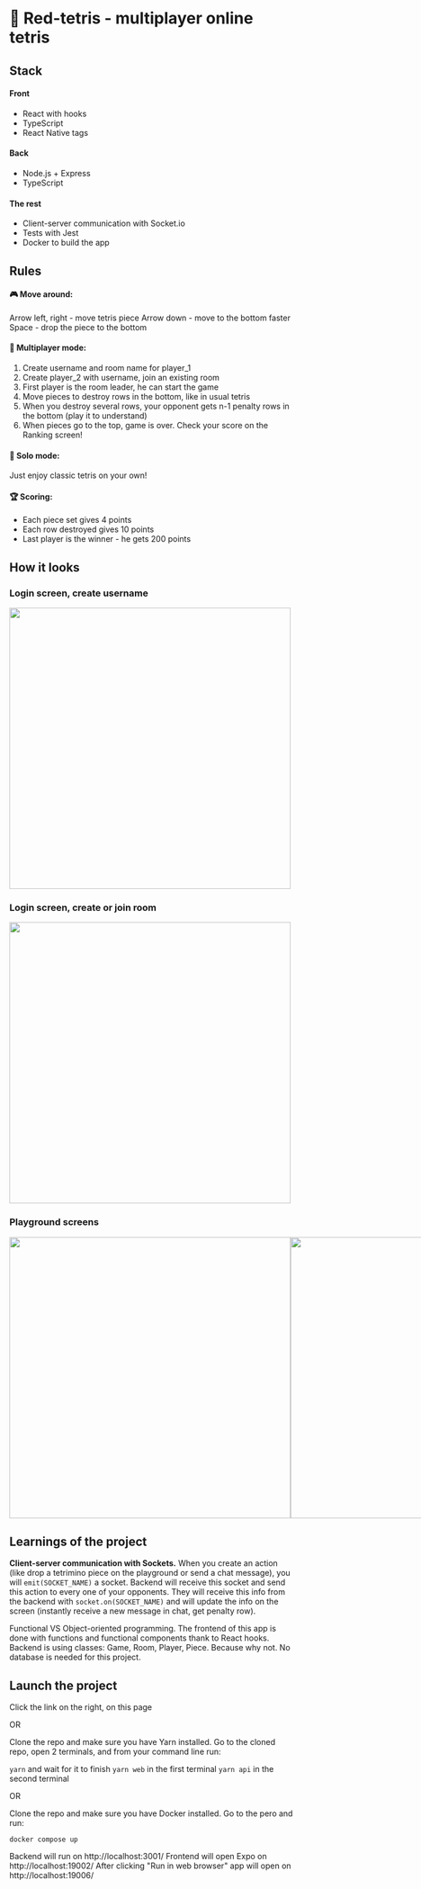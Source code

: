 # 👾 Red-tetris - multiplayer online tetris

## Stack
#### Front
- React with hooks
- TypeScript
- React Native tags

#### Back
- Node.js + Express
- TypeScript

#### The rest
- Client-server communication with Socket.io
- Tests with Jest
- Docker to build the app

## Rules

#### 🎮 Move around:
Arrow left, right - move tetris piece
Arrow down - move to the bottom faster
Space - drop the piece to the bottom

#### 👯 Multiplayer mode:
1. Create username and room name for player_1
2. Create player_2 with username, join an existing room
3. First player is the room leader, he can start the game
4. Move pieces to destroy rows in the bottom, like in usual tetris
5. When you destroy several rows, your opponent gets n-1 penalty rows in the bottom (play it to understand)
6. When pieces go to the top, game is over. Check your score on the Ranking screen!

#### 💃 Solo mode:
Just enjoy classic tetris on your own!

#### 🏆 Scoring:
- Each piece set gives 4 points
- Each row destroyed gives 10 points
- Last player is the winner - he gets 200 points

## How it looks

### Login screen, create username
<img src="https://user-images.githubusercontent.com/33632673/115970947-07145980-a546-11eb-853d-3f1cc2df1ad1.png" width="500" />

### Login screen, create or join room
<img src="https://user-images.githubusercontent.com/33632673/115970995-5195d600-a546-11eb-8488-e2092abb404d.png" width="500" />

### Playground screens
<div style="display: flex; flex-direction: row">
  <img src="https://user-images.githubusercontent.com/33632673/115971017-6ecaa480-a546-11eb-8033-491558661679.png" width="500" />
  <img src="https://user-images.githubusercontent.com/33632673/115971061-aafe0500-a546-11eb-9b34-9fbc943ae907.png" width="500" />
</div>

## Learnings of the project
**Client-server communication with Sockets.** When you create an action (like drop a tetrimino piece on the playground or send a chat message), you will `emit(SOCKET_NAME)` a socket. Backend will receive this socket and send this action to every one of your opponents. They will receive this info from the backend with `socket.on(SOCKET_NAME)` and will update the info on the screen (instantly receive a new message in chat, get penalty row).

Functional VS Object-oriented programming. The frontend of this app is done with functions and functional components thank to React hooks. Backend is using classes: Game, Room, Player, Piece. Because why not. No database is needed for this project.

## Launch the project
Click the link on the right, on this page

OR

Clone the repo and make sure you have Yarn installed. Go to the cloned repo, open 2 terminals, and from your command line run:

`yarn` and wait for it to finish
`yarn web` in the first terminal
`yarn api` in the second terminal

OR

Clone the repo and make sure you have Docker installed. Go to the pero and run:

`docker compose up`

Backend will run on http://localhost:3001/
Frontend will open Expo on http://localhost:19002/
After clicking "Run in web browser" app will open on http://localhost:19006/
